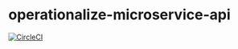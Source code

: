 # operationalize-microservice-api
[![CircleCI](https://circleci.com/gh/uzmasyed00/operationalize-microservice-api.svg?style=svg)](https://circleci.com/gh/uzmasyed00/operationalize-microservice-api)
